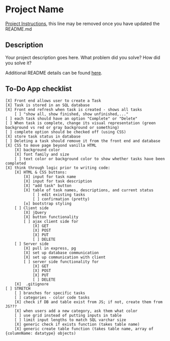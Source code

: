 # Project Name

[Project Instructions](./INSTRUCTIONS.md), this line may be removed once you have updated the README.md

## Description

Your project description goes here. What problem did you solve? How did you solve it?

Additional README details can be found [here](https://github.com/PrimeAcademy/readme-template/blob/master/README.md).

## To-Do App checklist

    [X] Front end allows user to create a Task
    [X] Task is stored in an SQL database
    [X] Front end refresh when task is created - shows all tasks
        [ ] "show all, show finished, show unfinished,..."
    [ ] each task should have an option "Complete" or "Delete"
    [ ] When task is complete, change its visual representation (green background vs red or gray background or something)
    [ ] complete option should be checked off (using CSS)
    [X] store task status in database
    [ ] Deleting a task should remove it from the front end and database
    [X] CSS to move page beyond vanilla HTML
        [X] background color
        [X] font family and size
        [ ] text color or background color to show whether tasks have been completed
    [X] think through logic prior to writing code:
        [X] HTML & CSS buttons:
            [X] input for task name
            [X] input for task description
            [X] "add task" button
            [X] table of task names, descriptions, and current status
                [ ] edit existing tasks
                [ ] confirmation (pretty)
            [x] bootstrap styling
        [ ] Client side
            [X] jQuery
            [X] button functionality
            [ ] ajax client side for
                [X] GET
                [X] POST
                [X] PUT
                [ ] DELETE
        [ ] Server side
            [X] pull in express, pg
            [X] set up database communication
            [X] set up communication with client
            [ ] server side functionality for
                [X] GET
                [X] POST
                [X] PUT
                [ ] DELETE
        [X]  .gitignore
    [ ] STRETCH
        [ ] branches for specific tasks
        [ ] categories - color code tasks
        [X] check if DB and table exist from JS; if not, create them from JS???
        [X] when users add a new category, ask them what color
        [ ] use grid instead of putting inputs in table
        [ ] limit input lengths to match SQL varchar size
        [X] generic check if exists function (takes table name)
        [X] generic create table function (takes table name, array of {columnName: datatype} objects)